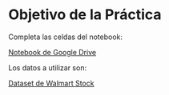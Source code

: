 # Objetivo de la Práctica 

Completa las celdas del notebook:

[Notebook de Google Drive](https://drive.google.com/file/d/1meiqkm6_M26EwzuFIORSf1sBZQ8LLg3f/view?usp=sharing)

Los datos a utilizar son:

[Dataset de Walmart Stock](https://raw.githubusercontent.com/pratikbarjatya/spark-walmart-data-analysis-exercise/master/walmart_stock.csv)

